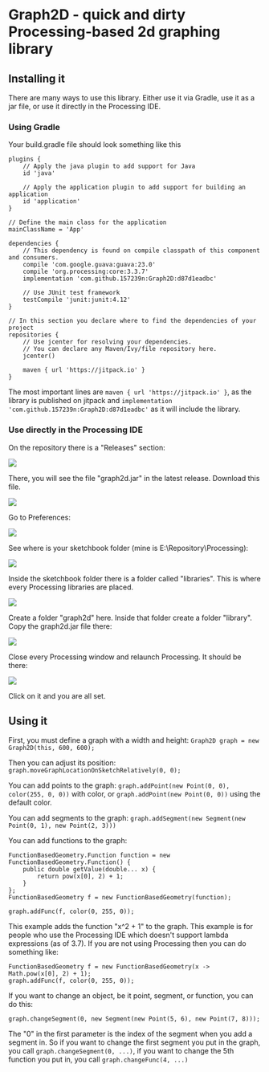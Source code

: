 # Graph2D - quick and dirty Processing-based 2d graphing library

## Installing it

There are many ways to use this library. Either use it via Gradle, use it as a jar file, or use it directly in the Processing IDE.

### Using Gradle

Your build.gradle file should look something like this

```
plugins {
    // Apply the java plugin to add support for Java
    id 'java'

    // Apply the application plugin to add support for building an application
    id 'application'
}

// Define the main class for the application
mainClassName = 'App'

dependencies {
    // This dependency is found on compile classpath of this component and consumers.
    compile 'com.google.guava:guava:23.0'
    compile 'org.processing:core:3.3.7'
    implementation 'com.github.157239n:Graph2D:d87d1eadbc'

    // Use JUnit test framework
    testCompile 'junit:junit:4.12'
}

// In this section you declare where to find the dependencies of your project
repositories {
    // Use jcenter for resolving your dependencies.
    // You can declare any Maven/Ivy/file repository here.
    jcenter()

    maven { url 'https://jitpack.io' }
}
```

The most important lines are `maven { url 'https://jitpack.io' }`, as the library is published on jitpack and `implementation 'com.github.157239n:Graph2D:d87d1eadbc'` as it will include the library.

### Use directly in the Processing IDE

On the repository there is a "Releases" section:

![](https://i.imgur.com/cLAQrOB.png)

There, you will see the file "graph2d.jar" in the latest release. Download this file.

![](https://i.imgur.com/r9H0B5V.png)

Go to Preferences:

![](https://i.imgur.com/yr3nTrZ.png)

See where is your sketchbook folder (mine is E:\Repository\Processing):

![](https://i.imgur.com/eIHHnqZ.png)

Inside the sketchbook folder there is a folder called "libraries". This is where every Processing libraries are placed.

![](https://i.imgur.com/kI3Bztt.png)

Create a folder "graph2d" here.
Inside that folder create a folder "library".
Copy the graph2d.jar file there:

![](https://i.imgur.com/LioB5gs.png)

Close every Processing window and relaunch Processing. It should be there:

![](https://i.imgur.com/mvT8g33.png)

Click on it and you are all set.

## Using it

First, you must define a graph with a width and height: `Graph2D graph = new Graph2D(this, 600, 600);`

Then you can adjust its position: `graph.moveGraphLocationOnSketchRelatively(0, 0);`

You can add points to the graph: `graph.addPoint(new Point(0, 0), color(255, 0, 0))` with color, or `graph.addPoint(new Point(0, 0))` using the default color.

You can add segments to the graph: `graph.addSegment(new Segment(new Point(0, 1), new Point(2, 3)))`

You can add functions to the graph:

```
FunctionBasedGeometry.Function function = new FunctionBasedGeometry.Function() {
    public double getValue(double... x) {
        return pow(x[0], 2) + 1;
    }
};
FunctionBasedGeometry f = new FunctionBasedGeometry(function);

graph.addFunc(f, color(0, 255, 0));
```

This example adds the function "x^2 + 1" to the graph. This example is for people who use the Processing IDE which doesn't support lambda expressions (as of 3.7). If you are not using Processing then you can do something like:

```
FunctionBasedGeometry f = new FunctionBasedGeometry(x -> Math.pow(x[0], 2) + 1);
graph.addFunc(f, color(0, 255, 0));
```

If you want to change an object, be it point, segment, or function, you can do this:

`graph.changeSegment(0, new Segment(new Point(5, 6), new Point(7, 8)));`

The "0" in the first parameter is the index of the segment when you add a segment in. So if you want to change the first segment you put in the graph, you call `graph.changeSegment(0, ...)`, if you want to change the 5th function you put in, you call `graph.changeFunc(4, ...)`

